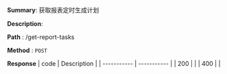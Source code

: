 **Summary**: 获取报表定时生成计划

**Description**:

**Path** : /get-report-tasks

**Method** : `POST`

**Response**
| code      | Description |
| ----------- | ----------- |
|  200   |       |
|  400   |       |


